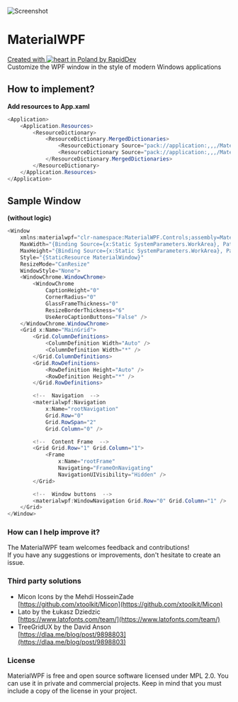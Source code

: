 ![Screenshot](https://github.com/rapiddev/MaterialWPF/blob/master/.github/screenshot-1.jpg?raw=true)
# MaterialWPF
[Created with ![heart](http://i.imgur.com/oXJmdtz.gif) in Poland by RapidDev](https://rdev.cc/)<br />
Customize the WPF window in the style of modern Windows applications

## How to implement?
**Add resources to App.xaml**
```c#
<Application>
    <Application.Resources>
        <ResourceDictionary>
            <ResourceDictionary.MergedDictionaries>
                <ResourceDictionary Source="pack://application:,,,/MaterialWPF;component/Styles/ThemeLight.xaml" />
                <ResourceDictionary Source="pack://application:,,,/MaterialWPF;component/Styles/Material.xaml" />
            </ResourceDictionary.MergedDictionaries>
        </ResourceDictionary>
    </Application.Resources>
</Application>
```

## Sample Window
**(without logic)**
```c#
<Window
    xmlns:materialwpf="clr-namespace:MaterialWPF.Controls;assembly=MaterialWPF"
    MaxWidth="{Binding Source={x:Static SystemParameters.WorkArea}, Path=Width}"
    MaxHeight="{Binding Source={x:Static SystemParameters.WorkArea}, Path=Height}"
    Style="{StaticResource MaterialWindow}"
    ResizeMode="CanResize"
    WindowStyle="None">
    <WindowChrome.WindowChrome>
        <WindowChrome
            CaptionHeight="0"
            CornerRadius="0"
            GlassFrameThickness="0"
            ResizeBorderThickness="6"
            UseAeroCaptionButtons="False" />
    </WindowChrome.WindowChrome>
    <Grid x:Name="MainGrid">
        <Grid.ColumnDefinitions>
            <ColumnDefinition Width="Auto" />
            <ColumnDefinition Width="*" />
        </Grid.ColumnDefinitions>
        <Grid.RowDefinitions>
            <RowDefinition Height="Auto" />
            <RowDefinition Height="*" />
        </Grid.RowDefinitions>

        <!--  Navigation  -->
        <materialwpf:Navigation
            x:Name="rootNavigation"
            Grid.Row="0"
            Grid.RowSpan="2"
            Grid.Column="0" />

        <!--  Content Frame  -->
        <Grid Grid.Row="1" Grid.Column="1">
            <Frame
                x:Name="rootFrame"
                Navigating="FrameOnNavigating"
                NavigationUIVisibility="Hidden" />
        </Grid>

        <!--  Window buttons  -->
        <materialwpf:WindowNavigation Grid.Row="0" Grid.Column="1" />
    </Grid>
</Window>
```

### How can I help improve it?
The MaterialWPF team welcomes feedback and contributions!<br/>
If you have any suggestions or improvements, don't hesitate to create an issue.

### Third party solutions
- Micon Icons by the Mehdi HosseinZade<br/>[https://github.com/xtoolkit/Micon](https://github.com/xtoolkit/Micon)
- Lato by the Łukasz Dziedzic<br/>[https://www.latofonts.com/team/](https://www.latofonts.com/team/)
- TreeGridUX by the David Anson<br/>[https://dlaa.me/blog/post/9898803](https://dlaa.me/blog/post/9898803)

### License
MaterialWPF is free and open source software licensed under MPL 2.0. You can use it in private and commercial projects. Keep in mind that you must include a copy of the license in your project.